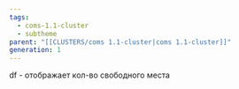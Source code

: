 ```yaml
---
tags:
  - coms-1.1-cluster
  - subtheme
parent: "[[CLUSTERS/coms 1.1-cluster|coms 1.1-cluster]]"
generation: 1
---
```

df  -  отображает кол-во свободного места